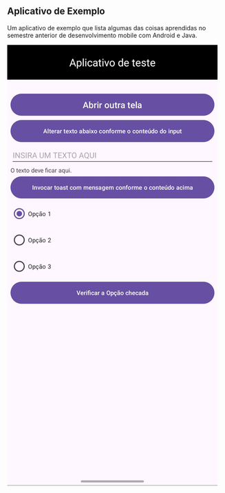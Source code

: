 ## Aplicativo de Exemplo

Um aplicativo de exemplo que lista algumas das coisas aprendidas no semestre anterior de desenvolvimento mobile com Android e Java.

![Screenshot](assets\20250213_012853_image.png)
